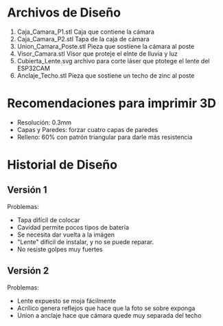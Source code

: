 # Archivos de Diseño

1. Caja_Camara_P1.stl  Caja que contiene la cámara
2. Caja_Camara_P2.stl  Tapa de la caja de cámara
3. Union_Camara_Poste.stl Pieza que sostiene la cámara al poste
4. Visor_Camara.stl Visor que proteje el elnte de lluvia y luz
5. Cubierta_Lente.svg  archivo para corte láser que ptotege el lente del ESP32CAM
6. Anclaje_Techo.stl Pieza que sostiene un techo de zinc al poste

# Recomendaciones para imprimir 3D

- Resolución: 0.3mm
- Capas y Paredes: forzar cuatro capas de paredes
- Relleno: 60% con patrón triangular para darle más resistencia

# Historial de Diseño

## Versión 1

Problemas:
- Tapa difícil de colocar
- Cavidad permite pocos tipos de batería
- Se necesita dar vuelta a la imágen
- "Lente" difícil de instalar, y no se puede reparar.
- No resiste golpes muy fuertes

## Versión 2

Problemas:
- Lente expuesto se moja fácilmente
- Acrílico genera reflejos que hace que la foto se sobre exponga
- Union a anclaje hace que cámara quede muy separada del techo
